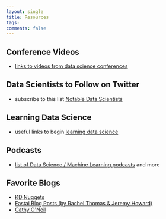 ```yaml
---
layout: single
title: Resources
tags: 
comments: false
---
```



## Conference Videos
* [links to videos from data science conferences]((conf_videos.md))

## Data Scientists to Follow on Twitter
* subscribe to this list [Notable Data Scientists](https://twitter.com/reshamas/lists/notable-data-scientists/members)

## Learning Data Science
* useful links to begin [learning data science](ds_learning.md)

## Podcasts
* [list of Data Science / Machine Learning podcasts]((https://github.com/rShetty/awesome-podcasts#data-sciencemachine-learning)) and more

## Favorite Blogs
* [KD Nuggets](https://www.kdnuggets.com)
* [Fastai Blog Posts (by Rachel Thomas & Jeremy Howard)](http://www.fast.ai/topics/)
* [Cathy O'Neil](https://mathbabe.org)

